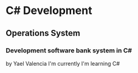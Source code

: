 # C# Development
## Operations System 
### Development software bank system  in C#
by Yael Valencia
I'm currently I'm learning C#

